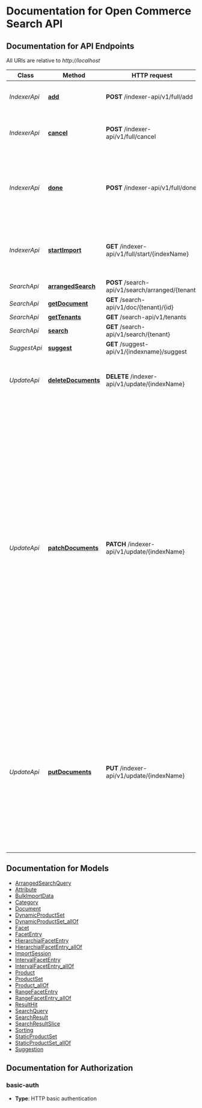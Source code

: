 # Documentation for Open Commerce Search API

<a name="documentation-for-api-endpoints"></a>
## Documentation for API Endpoints

All URIs are relative to *http://localhost*

Class | Method | HTTP request | Description
------------ | ------------- | ------------- | -------------
*IndexerApi* | [**add**](Apis/IndexerApi.html#add) | **POST** /indexer-api/v1/full/add | Add one or more documents to a running import session.
*IndexerApi* | [**cancel**](Apis/IndexerApi.html#cancel) | **POST** /indexer-api/v1/full/cancel | Cancels the import and in case there was an index created, it will be deleted.
*IndexerApi* | [**done**](Apis/IndexerApi.html#done) | **POST** /indexer-api/v1/full/done | Finishes the import, flushing the new index and (in case there is already an index with the initialized name) replacing the old one.
*IndexerApi* | [**startImport**](Apis/IndexerApi.html#startimport) | **GET** /indexer-api/v1/full/start/{indexName} | Starts a new full import. Returns a handle containing meta data, that has to be passed to all following calls.
*SearchApi* | [**arrangedSearch**](Apis/SearchApi.html#arrangedsearch) | **POST** /search-api/v1/search/arranged/{tenant} | 
*SearchApi* | [**getDocument**](Apis/SearchApi.html#getdocument) | **GET** /search-api/v1/doc/{tenant}/{id} | 
*SearchApi* | [**getTenants**](Apis/SearchApi.html#gettenants) | **GET** /search-api/v1/tenants | 
*SearchApi* | [**search**](Apis/SearchApi.html#search) | **GET** /search-api/v1/search/{tenant} | Search for documents
*SuggestApi* | [**suggest**](Apis/SuggestApi.html#suggest) | **GET** /suggest-api/v1/{indexname}/suggest | Autocomplete the user input
*UpdateApi* | [**deleteDocuments**](Apis/UpdateApi.html#deletedocuments) | **DELETE** /indexer-api/v1/update/{indexName} | Delete existing document. If document does not exist, it returns code 304.
*UpdateApi* | [**patchDocuments**](Apis/UpdateApi.html#patchdocuments) | **PATCH** /indexer-api/v1/update/{indexName} | Partial update of existing documents. If a document does not exist, no update will be performed and it gets the result status 'NOT_FOUND'. In case a document is a master product with variants, the provided master product may only contain the changed values. However if some of the variants should be updated, all data from all variant products are required, unless you have an ID data-field inside variant - then you can update single variants. Without variant ID field, the missing variants won't be there after the update! This is how single variants can be deleted.
*UpdateApi* | [**putDocuments**](Apis/UpdateApi.html#putdocuments) | **PUT** /indexer-api/v1/update/{indexName} | Puts a document to the index. If document does not exist, it will be added. An existing product will be overwritten unless the parameter 'replaceExisting\" is set to \"false\". Provided document should be a complete object, partial updates should be  done using the updateDocument method.


<a name="documentation-for-models"></a>
## Documentation for Models

 - [ArrangedSearchQuery](./Models/ArrangedSearchQuery.html)
 - [Attribute](./Models/Attribute.html)
 - [BulkImportData](./Models/BulkImportData.html)
 - [Category](./Models/Category.html)
 - [Document](./Models/Document.html)
 - [DynamicProductSet](./Models/DynamicProductSet.html)
 - [DynamicProductSet_allOf](./Models/DynamicProductSet_allOf.html)
 - [Facet](./Models/Facet.html)
 - [FacetEntry](./Models/FacetEntry.html)
 - [HierarchialFacetEntry](./Models/HierarchialFacetEntry.html)
 - [HierarchialFacetEntry_allOf](./Models/HierarchialFacetEntry_allOf.html)
 - [ImportSession](./Models/ImportSession.html)
 - [IntervalFacetEntry](./Models/IntervalFacetEntry.html)
 - [IntervalFacetEntry_allOf](./Models/IntervalFacetEntry_allOf.html)
 - [Product](./Models/Product.html)
 - [ProductSet](./Models/ProductSet.html)
 - [Product_allOf](./Models/Product_allOf.html)
 - [RangeFacetEntry](./Models/RangeFacetEntry.html)
 - [RangeFacetEntry_allOf](./Models/RangeFacetEntry_allOf.html)
 - [ResultHit](./Models/ResultHit.html)
 - [SearchQuery](./Models/SearchQuery.html)
 - [SearchResult](./Models/SearchResult.html)
 - [SearchResultSlice](./Models/SearchResultSlice.html)
 - [Sorting](./Models/Sorting.html)
 - [StaticProductSet](./Models/StaticProductSet.html)
 - [StaticProductSet_allOf](./Models/StaticProductSet_allOf.html)
 - [Suggestion](./Models/Suggestion.html)


<a name="documentation-for-authorization"></a>
## Documentation for Authorization

<a name="basic-auth"></a>
### basic-auth

- **Type**: HTTP basic authentication

